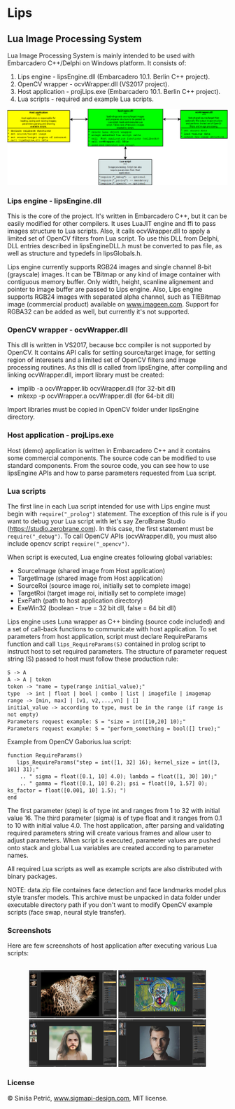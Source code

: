 # Lips
## Lua Image Processing System
Lua Image Processing System is mainly intended to be used with Embarcadero C++/Delphi on Windows platform.
It consists of: 
1. Lips engine - lipsEngine.dll (Embarcadero 10.1. Berlin C++ project).    
2. OpenCV wrapper - ocvWrapper.dll (VS2017 project).
3. Host application - projLips.exe (Embarcadero 10.1. Berlin C++ project).
4. Lua scripts - required and example Lua scripts.

<p align='center'>
    <img src='screens/architecture.png'>
</p>

### Lips engine - lipsEngine.dll
This is the core of the project. It's written in Embarcadero C++, but it can be easily modified for other compilers. It uses LuaJIT  engine and ffi to pass images structure to Lua scripts. Also, it calls ocvWrapper.dll to apply a limited set of OpenCV filters from Lua script. To use this DLL from Delphi, DLL entries described in lipsEngineDLL.h must be converted to pas file, as well as structure and typedefs in lipsGlobals.h.

Lips engine currently supports RGB24 images and single channel 8-bit (grayscale) images. It can be TBitmap or any kind of image container with contiguous memory buffer. Only width, height, scanline alignement and pointer to image buffer are passed to Lips engine. Also, Lips engine supports RGB24 images with separated alpha channel, such as TIEBitmap image  (commercial product) available on www.imageen.com. Support for RGBA32 can be added as well, but currently it's not supported.

### OpenCV wrapper - ocvWrapper.dll
This dll is written in VS2017, because bcc compiler is not supported by OpenCV. It contains API calls for setting source/target image, for setting region of interesets and a limited set of OpenCV filters and image processing routines. As this dll is called from lipsEngine, after compiling and linking ocvWrapper.dll, import library must be created:

- implib -a ocvWrapper.lib ocvWrapper.dll (for 32-bit dll)
- mkexp -p ocvWrapper.a ocvWrapper.dll (for 64-bit dll)

Import libraries must be copied in OpenCV folder under lipsEngine directory.

### Host application - projLips.exe
Host (demo) application is written in Embarcadero C++ and it contains some commercial components. The source code can be modified to use standard components. From the source code, you can see how to use lipsEngine APIs and how to parse parameters requested from Lua script.

### Lua scripts
The first line in each Lua script intended for use with Lips engine must begin with `require("_prolog")` statement. The exception of this rule is if you want to debug your Lua script with let's say ZeroBrane Studio (https://studio.zerobrane.com). In this case, the first statement must be `require("_debug")`. To call OpenCV APIs (ocvWrapper.dll), you must also include opencv script `require("_opencv")`.

When script is executed, Lua engine creates following global variables:

- SourceImage (shared image from Host application)
- TargetImage (shared image from Host application)
- SourceRoi (source image roi, initially set to complete image)
- TargetRoi (target image roi, initially set to complete image)
- ExePath (path to host application directory)
- ExeWin32 (boolean - true = 32 bit dll, false = 64 bit dll)

Lips engine uses Luna wrapper as C++ binding (source code included) and a set of call-back functions to communicate with host application. To set parameters from host application, script must declare RequireParams function and call `lips_RequireParams(S)` contained in prolog script to instruct host to set required parameters. The structure of parameter request string (S) passed to host must follow these production rule:
   ```
   S -> A
   A -> A | token
   token -> "name = type(range initial_value);"
   type  -> int | float | bool | combo | list | imagefile | imagemap
   range -> [min, max] | [v1, v2,...,vn] | []
   initial_value -> according to type, must be in the range (if range is not empty)
   Parameters request example: S = "size = int([10,20] 10);"
   Parameters request example: S = "perform_something = bool([] true);"
   ``` 
Example from OpenCV Gaborius.lua script:
```
function RequireParams()  
   lips_RequireParams("step = int([1, 32] 16); kernel_size = int([3, 101] 31);"
    .. " sigma = float([0.1, 10] 4.0); lambda = float([1, 30] 10);"
    .. " gamma = float([0.1, 10] 0.2); psi = float([0, 1.57] 0); ks_factor = float([0.001, 10] 1.5); ")
end   
```
The first parameter (step) is of type int and ranges from 1 to 32 with initial value 16. The third parameter (sigma) is of type float and it ranges from 0.1 to 10 with initial value 4.0. The host application, after parsing and validating required parameters string will create various frames and allow user to adjust parameters. When script is executed, parameter values are pushed onto stack and global Lua variables are created according to parameter names.

All required Lua scripts as well as example scripts are also distributed with binary packages. 

NOTE: data.zip file containes face detection and face landmarks model plus style transfer models.
This archive must be unpacked in data folder under executable directory path if you don't want to modify OpenCV example scripts (face swap, neural style transfer). 

### Screenshots
Here are few screenshots of host application after executing various Lua scripts:
<p align='center'>
    </br>
    <img src='screens/screen1.jpg' width='200'>
    <img src='screens/screen2.jpg' width='200'>
    <img src='screens/screen3.jpg' width='200'>
    <img src='screens/screen4.jpg' width='200'>
</p>

### License
© Siniša Petrić, www.sigmapi-design.com, MIT license.

